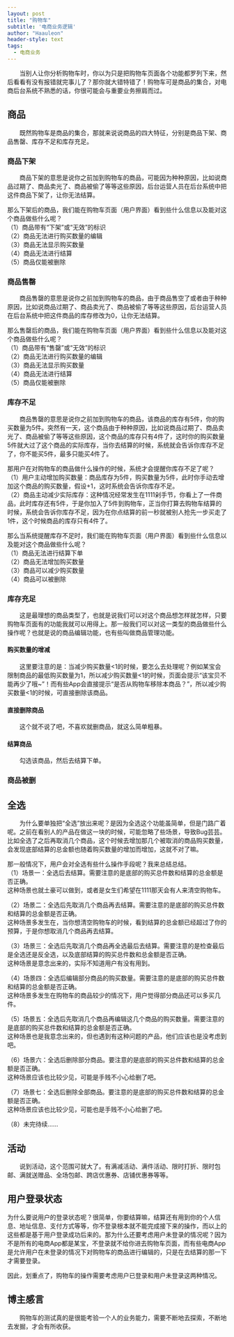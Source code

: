 ```yaml
---
layout: post
title: "购物车"
subtitle: '电商业务逻辑'
author: "Haauleon"
header-style: text
tags:
  - 电商业务
---
```


&emsp;&emsp;当别人让你分析购物车时，你以为只是把购物车页面各个功能都罗列下来，然后看看有没有报错就完事儿了？那你就大错特错了！购物车可是商品的集合，对电商后台系统不熟悉的话，你很可能会与重要业务擦肩而过。




## 商品
&emsp;&emsp;既然购物车是商品的集合，那就来说说商品的四大特征，分别是商品下架、商品售罄、库存不足和库存充足。

### 商品下架
&emsp;&emsp;商品下架的意思是说你之前加到购物车的商品，可能因为种种原因，比如说商品过期了、商品卖光了、商品被偷了等等这些原因，后台运营人员在后台系统中把这件商品下架了，让你无法结算。       

那么下架后的商品，我们能在购物车页面（用户界面）看到些什么信息以及能对这个商品做些什么呢？        
（1）商品带有“下架”或“无效”的标识               
（2）商品无法进行购买数量的编辑        
（3）商品无法显示购买数量              
（4）商品无法进行结算           
（5）商品仅能被删除                       

### 商品售罄
&emsp;&emsp;商品售罄的意思是说你之前加到购物车的商品，由于商品售空了或者由于种种原因，比如说商品过期了、商品卖光了、商品被偷了等等这些原因，后台运营人员在后台系统中把这件商品的库存修改为0，让你无法结算。         

那么售罄后的商品，我们能在购物车页面（用户界面）看到些什么信息以及能对这个商品做些什么呢？                   
（1）商品带有“售罄”或“无效”的标识               
（2）商品无法进行购买数量的编辑        
（3）商品无法显示购买数量              
（4）商品无法进行结算           
（5）商品仅能被删除 

### 库存不足
&emsp;&emsp;商品售罄的意思是说你之前加到购物车的商品，该商品的库存有5件，你的购买数量为5件。突然有一天，这个商品由于种种原因，比如说商品过期了、商品卖光了、商品被偷了等等这些原因，这个商品的库存只有4件了，这时你的购买数量5件就大过了这个商品的实际库存，当你去结算的时候，系统就会告诉你库存不足了，你不能买5件，最多只能买4件了。         

那用户在对购物车的商品做什么操作的时候，系统才会提醒你库存不足了呢？         
（1）用户主动增加购买数量：商品库存为5件，购买数量为5件，此时你手动去增加这个商品的购买数量，假设+1，这时系统会告诉你库存不足。        
（2）商品主动减少实际库存：这种情况经常发生在1111剁手节，你看上了一件商品，此时库存还有5件，于是你加入了5件到购物车，正当你打算去购物车结算的时候，系统会告诉你库存不足，因为在你点结算的前一秒就被别人抢先一步买走了1件，这个时候商品的库存只有4件了。       

那么当系统提醒库存不足时，我们能在购物车页面（用户界面）看到些什么信息以及能对这个商品做些什么呢？     
（1）商品无法进行结算下单       
（2）商品无法增加购买数量      
（3）商品可以减少购买数量       
（4）商品可以被删除        

### 库存充足
&emsp;&emsp;这是最理想的商品类型了，也就是说我们可以对这个商品想怎样就怎样，只要购物车页面有的功能我就可以用得上。那一般我们可以对这一类型的商品做些什么操作呢？也就是说的商品编辑功能，也有些叫做商品管理功能。

#### 购买数量的增减
&emsp;&emsp;这里要注意的是：当减少购买数量<1的时候，要怎么去处理呢？例如某宝会限制商品的最低购买数量为1，所以减少购买数量<1的时候，页面会提示“该宝贝不能再少了哦~”！而有些App会直接提示“是否从购物车移除本商品？”，所以减少购买数量<1的时候，可直接删除该商品。

#### 直接删除商品
&emsp;&emsp;这个就不说了吧，不喜欢就删商品，就这么简单粗暴。

#### 结算商品
&emsp;&emsp;勾选该商品，然后去结算下单。

### 商品被删


## 全选
&emsp;&emsp;为什么要单独把“全选”放出来呢？是因为全选这个功能虽简单，但是门路广着呢。之前在看别人的产品在做这一块的时候，可能忽略了些场景，导致Bug芸芸。比如全选了之后再取消几个商品，这个时候去增加那几个被取消的商品购买数量，会发现底部结算的总金额也随着购买数量的增加而增加，这就不对了嘛。      

那一般情况下，用户会对全选有些什么操作手段呢？我来总结总结。       
（1）场景一：全选后去结算。需要注意的是底部的购买总件数和结算的总金额是否正确。               
这种场景也就土豪可以做到，或者是女生们希望在1111那天会有人来清空购物车。           

（2）场景二：全选后先取消几个商品再去结算。需要注意的是底部的购买总件数和结算的总金额是否正确。        
这种场景多发生在，当你想清空购物车的时候，看到结算的总金额已经超过了你的预算，于是你想取消几个商品再去结算。          

（3）场景三：全选后先取消几个商品再全选最后去结算。需要注意的是检查最后是全选还是反全选，以及底部结算的购买总件数和总金额是否正确。           
这种场景是意念出来的，实际不知道用户有没有用到。          

（4）场景四：全选后编辑部分商品的购买数量。需要注意的是底部的购买总件数和结算的总金额是否正确。      
这种场景多发生在购物车的商品较少的情况下，用户觉得部分商品还可以多买几件。            

（5）场景五：全选后先取消几个商品再编辑这几个商品的购买数量。需要注意的是底部的购买总件数和结算的总金额是否正确。        
这种场景也是我意念出来的，但也遇到有这种问题的产品，他们应该也是没考虑到吧。          

（6）场景六：全选后删除部分商品。要注意的是底部的购买总件数和结算的总金额是否正确。       
这种场景应该也比较少见，可能是手贱不小心给删了吧。       

（7）场景七：全选后删除全部商品。要注意的是底部的购买总件数和结算的总金额是否正确。         
 这种场景应该也比较少见，可能也是手贱不小心给删了吧。       

（8）未完待续......


## 活动 
&emsp;&emsp;说到活动，这个范围可就大了。有满减活动、满件活动、限时打折、限时包邮、满就送赠品、全场包邮、跨店优惠券、店铺优惠券等等。      


## 用户登录状态     
为什么要说用户的登录状态呢？很简单，你要结算嘛，结算还有用到你的个人信息、地址信息、支付方式等等，你不登录根本就不能完成接下来的操作，而以上的这些都是基于用户登录成功后来的。那为什么还要考虑用户未登录的情况呢？因为不是所有的电商App都是某宝，不登录就不给你进去购物车页面，而有些电商App是允许用户在未登录的情况下对购物车的商品进行编辑的，只是在去结算的那一下才需要登录。      

因此，划重点了，购物车的操作需要考虑用户已登录和用户未登录这两种情况。


## 博主感言
&emsp;&emsp;购物车的测试真的是很能考验一个人的业务能力，需要不断地去探索，不断地去发掘，才会有所收获。